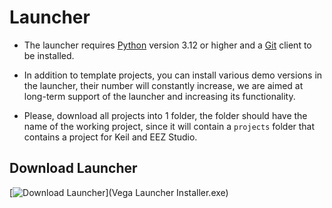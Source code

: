 # Launcher

* The launcher requires [Python](https://www.python.org/downloads/) version 3.12 or higher and a [Git](https://git-scm.com/downloads) client to be installed.

* In addition to template projects, you can install various demo versions in the launcher, their number will constantly increase, we are aimed at long-term support of the launcher and increasing its functionality.

* Please, download all projects into 1 folder, the folder should have the name of the working project, since it will contain a `projects` folder that contains a project for Keil and EEZ Studio.

## Download Launcher

[![Download Launcher](https://img.shields.io/badge/Download-Launcher-blue)](Vega Launcher Installer.exe)
